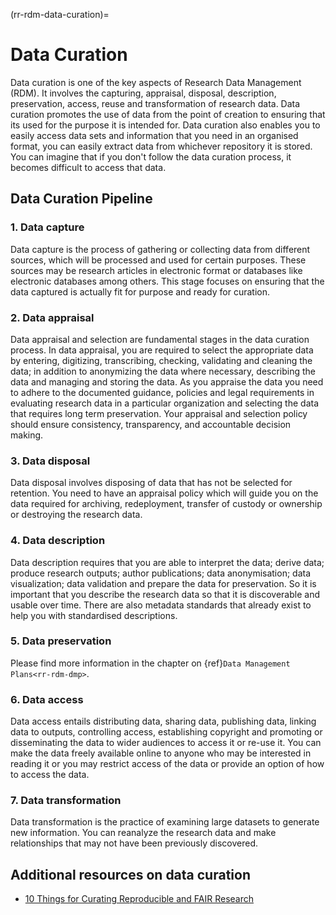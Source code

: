 (rr-rdm-data-curation)=
# Data Curation

Data curation is one of the key aspects of Research Data Management (RDM).
It involves the capturing, appraisal, disposal, description, preservation, access, reuse and transformation of research data.
Data curation promotes the use of data from the point of creation to ensuring that its used for the purpose it is intended for.
Data curation also enables you to easily access data sets and information that you need in an organised format, you can easily extract data from whichever repository it is stored.
You can imagine that if you don't follow the data curation process, it becomes difficult to access that data.

## Data Curation Pipeline

### 1. Data capture
Data capture is the process of gathering or collecting data from different sources, which will be processed and used for certain purposes.
These sources may be research articles in electronic format or databases like electronic databases among others.
This stage focuses on ensuring that the data captured is actually fit for purpose and ready for curation.

### 2. Data appraisal
Data appraisal and selection are fundamental stages in the data curation process.
In data appraisal, you are required to select the appropriate data by entering, digitizing, transcribing, checking, validating and cleaning the data; in addition to anonymizing the data where necessary, describing the data and managing and storing the data.
As you appraise the data you need to adhere to the documented guidance, policies and legal requirements in evaluating research data in a particular organization and selecting the data that requires long term preservation.
Your appraisal and selection policy should ensure consistency, transparency, and accountable decision making.

### 3. Data disposal
Data disposal involves disposing of data that has not be selected for retention.
You need to have an appraisal policy which will guide you on the data required for archiving, redeployment, transfer of custody or ownership or destroying the research data.

### 4. Data description
Data description requires that you are able to interpret the data; derive data; produce research outputs; author publications; data anonymisation; data visualization; data validation and prepare the data for preservation.
So it is important that you describe the research data so that it is discoverable and usable over time.
There are also  metadata standards that already exist to help you with standardised descriptions.

### 5. Data preservation
Please find more information in the chapter on {ref}`Data Management Plans<rr-rdm-dmp>`.

### 6. Data access
Data access entails distributing data, sharing data, publishing data, linking data to outputs, controlling access, establishing copyright and promoting or disseminating the data to wider audiences to access it or re-use it.
You can make the data freely available online to anyone who may be interested in reading it or you may restrict access of the data or provide an option of how to access the data.

### 7. Data transformation
Data transformation is the practice of examining large datasets to generate new information.
You can reanalyze the research data and make relationships that may not have been previously discovered.

## Additional resources on data curation
* [10 Things for Curating Reproducible and FAIR Research](https://curating4reproducibility.org/10things/)
